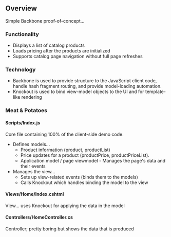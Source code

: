 ## Overview
Simple Backbone proof-of-concept...


### Functionality

* Displays a list of catalog products
* Loads pricing after the products are initialized
* Supports catalog page navigation without full page refreshes


### Technology

* Backbone is used to provide structure to the JavaScript client code, handle hash fragment routing, 
and provide model-loading automation.
* Knockout is used to bind view-model objects to the UI and for template-like rendering

### Meat & Potatoes

#### Scripts/Index.js
Core file containing 100% of the client-side demo code.

* Defines models...
	* Product information (product, productList)
	* Price updates for a product (productPrice, productPriceList). 
	* Application model / page viewmodel - Manages the page's data and their events
* Manages the view...
	* Sets up view-related events (binds them to the models)
	* Calls Knockout which handles binding the model to the view


#### Views/Home/Index.cshtml
View... uses Knockout for applying the data in the model

#### Controllers/HomeController.cs
Controller; pretty boring but shows the data that is produced


